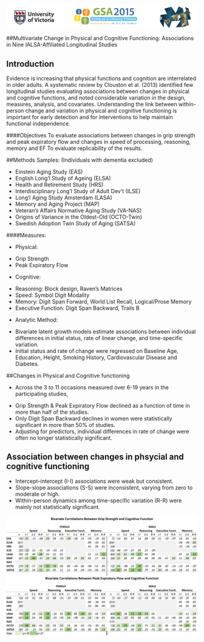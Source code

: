 ![gsa logo](../../libs/images/gsa_poster_logo.png)  

##Multivariate Change in Physical and Cognitive Functioning: Associations in Nine IALSA-Affiliated Longitudinal Studies


## Introduction
Evidence is increasing that physical functions and cognition are interrelated in older adults. 
A systematic review by Clouston et al. (2013) identified few longitudinal studies evaluating associations between changes in physical and cognitive functions, and noted considerable variation in the design, measures, analysis, and covariates. 
Understanding the link between within-person change and variation in physical and cognitive functioning is important for early detection and for interventions to help maintain functional independence.

####Objectives
To evaluate associations between changes in grip strength and peak expiratory flow and changes in speed of processing, reasoning, memory and EF
To evaluate replicability of the results.


##Methods
Samples:  (Individuals with dementia excluded)
- Einstein Aging Study (EAS)
- English Long’l Study of Ageing (ELSA)
- Health and Retirement Study (HRS)
- Interdisciplinary Long’l Study of Adult Dev’t (ILSE)
- Long’l Aging Study Amsterdam (LASA)
- Memory and Aging Project (MAP)
- Veteran’s Affairs Normative Aging Study (VA-NAS)
- Origins of Variance in the Oldest-Old (OCTO-Twin)
- Swedish Adoption Twin Study of Aging (SATSA)

####Measures:   
* Physical:
 - Grip Strength 
 - Peak Expiratory Flow 

* Cognitive: 
 - Reasoning: Block design, Raven’s Matrices
 - Speed: Symbol Digit Modality
 - Memory: Digit Span Forward, World List Recall, Logical/Prose Memory
 - Executive Function: Digit Span Backward, Trails B

* Analytic Method:  
 - Bivariate latent growth models estimate associations between individual differences in initial status, rate of linear change, and time-specific variation.
 - Initial status and rate of change were regressed on Baseline Age, Education, Height, Smoking History, Cardiovascular Disease and Diabetes. 


##Changes in Physical and Cognitive functioning   
* Across the 3 to 11 occasions measured over 6-19 years in the participating studies,   
 - Grip Strength & Peak Expiratory Flow declined as a function of time in more than half of the studies.  
 - Only Digit Span Backward declines in women were statistically significant in more than 50% of studies.  
 - Adjusting for predictors, individual differences in rate of change were often no longer statistically significant.  

## Association between changes in phsycial and cognitive functioning  
* Intercept–intercept (I-I) associations were weak but consistent. 
* Slope-slope associations (S-S) were inconsistent, varying from zero to moderate or high. 
* Within-person dynamics among time-specific variation (R-R) were mainly not statistically significant. 

![gsa poster table](../../projects/physical-cognitive/images/gsa_poster_table.png)
